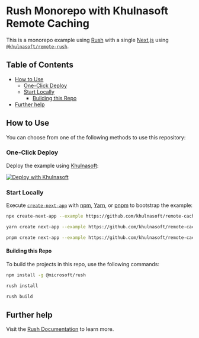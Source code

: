 # Rush Monorepo with Khulnasoft Remote Caching

This is a monorepo example using [Rush](https://rushjs.io/) with a single [Next.js](https://nextjs.org/) using [`@khulnasoft/remote-rush`](../../packages/remote-rush).

## Table of Contents

<!-- START doctoc generated TOC please keep comment here to allow auto update -->
<!-- DON'T EDIT THIS SECTION, INSTEAD RE-RUN doctoc TO UPDATE -->

- [How to Use](#how-to-use)
  - [One-Click Deploy](#one-click-deploy)
  - [Start Locally](#start-locally)
    - [Building this Repo](#building-this-repo)
- [Further help](#further-help)

<!-- END doctoc generated TOC please keep comment here to allow auto update -->

## How to Use

You can choose from one of the following methods to use this repository:

### One-Click Deploy

Deploy the example using [Khulnasoft](https://khulnasoft.com?utm_source=github&utm_medium=readme&utm_campaign=khulnasoft-examples):

[![Deploy with Khulnasoft](https://khulnasoft.com/button)](https://khulnasoft.com/new/git/external?repository-url=https://github.com/khulnasoft/remote-cache/tree/main/examples/rush&project-name=rush-monorepo-with-khulnasoft-cache&root-directory=apps%2Fmy-app&build-command=node%20..%2F..%2Fcommon%2Fscripts%2Finstall-run-rush.js%20build&install-command=node%20..%2F..%2Fcommon%2Fscripts%2Finstall-run-rush.js%20update-autoinstaller%20--name%20rush-plugins%20%26%26%20node%20..%2F..%2Fcommon%2Fscripts%2Finstall-run-rush.js%20update%20%26%26%20node%20..%2F..%2Fcommon%2Fscripts%2Finstall-run-rush.js%20install&repository-name=rush-monorepo)

### Start Locally

Execute [`create-next-app`](https://github.com/khulnasoft/next.js/tree/canary/packages/create-next-app) with [npm](https://docs.npmjs.com/cli/init), [Yarn](https://yarnpkg.com/lang/en/docs/cli/create/), or [pnpm](https://pnpm.io) to bootstrap the example:

```bash
npx create-next-app --example https://github.com/khulnasoft/remote-cache/tree/main/examples/rush rush-monorepo
```

```bash
yarn create next-app --example https://github.com/khulnasoft/remote-cache/tree/main/examples/rush rush-monorepo
```

```bash
pnpm create next-app --example https://github.com/khulnasoft/remote-cache/tree/main/examples/rush rush-monorepo
```

#### Building this Repo

To build the projects in this repo, use the following commands:

```bash
npm install -g @microsoft/rush
```

```bash
rush install
```

```bash
rush build
```

## Further help

Visit the [Rush Documentation](https://rushjs.io/) to learn more.
